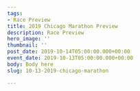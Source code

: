 ```yaml
---
tags:
- Race Preview
title: 2019 Chicago Marathon Preview
description: Race Preview
hero_image: ''
thumbnail: ''
post_date: 2019-10-14T05:00:00.000+00:00
event_date: 2019-10-13T05:00:00.000+00:00
body: Body here
slug: 10-13-2019-chicago-marathon

---
```

